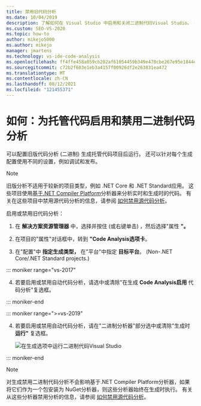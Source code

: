 ```yaml
---
title: 禁用旧代码分析
ms.date: 10/04/2019
description: 了解如何在 Visual Studio 中启用和关闭二进制代码Visual Studio。 请参阅如何在托管代码项目中配置此功能。
ms.custom: SEO-VS-2020
ms.topic: how-to
author: mikejo5000
ms.author: mikejo
manager: jmartens
ms.technology: vs-ide-code-analysis
ms.openlocfilehash: ff4ffe458a059cb202af61054459b349e470cbe267e95e1844ea7cdaabf22d82
ms.sourcegitcommit: c72b2f603e1eb3a4157f00926df2e263831ea472
ms.translationtype: MT
ms.contentlocale: zh-CN
ms.lasthandoff: 08/12/2021
ms.locfileid: "121455371"
---
```

# <a name="how-to-enable-and-disable-binary-code-analysis-for-managed-code"></a>如何：为托管代码启用和禁用二进制代码分析

可以配置旧版代码分析 (二进制) 生成托管代码项目后运行。 还可以针对每个生成配置使用不同的设置，例如调试和发布。

> [!NOTE]
> 旧版分析不适用于较新的项目类型，例如 .NET Core 和 .NET Standard应用。 这些项目使用[基于.NET Compiler Platform](roslyn-analyzers-overview.md)分析器来分析实时和生成时的代码。 有关在这些项目中禁用源代码分析的信息，请参阅 [如何禁用源代码分析](disable-code-analysis.md)。

启用或禁用旧代码分析：

1. 在 **解决方案资源管理器** 中，选择并按住 (或右键单击) ，然后选择"属性 **"。**

2. 在项目的"属性"对话框中，转到 **"Code Analysis选项卡**。

3. 在"配置"中 **指定生成类型，** 在"平台"中指定 **目标平台**。  (Non-.NET Core/.NET Standard projects.) 

::: moniker range="vs-2017"

4. 若要启用或禁用自动代码分析，请选中或清除"在生成 **Code Analysis启用** 代码分析"复选框。

::: moniker-end

::: moniker range=">=vs-2019"

4. 若要启用或禁用自动代码分析，请在"二进制分析器"部分选中或清除"生成时 **运行"** 复选框。

   ![在生成选项中运行二进制代码Visual Studio](media/run-on-build-binary-analyzers.png)

::: moniker-end

> [!NOTE]
> 对生成禁用二进制代码分析不会影响基于[](roslyn-analyzers-overview.md).NET Compiler Platform分析器，如果将它们作为一个包安装为 NuGet分析器，则这些分析器始终在生成时执行。 有关从这些分析器禁用分析的信息，请参阅 [如何禁用源代码分析](disable-code-analysis.md)。
